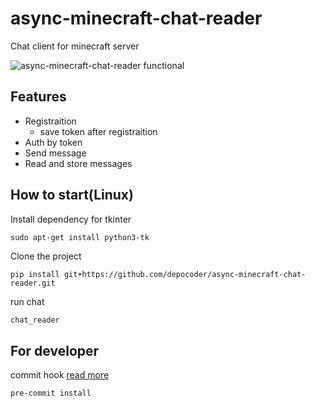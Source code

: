 # async-minecraft-chat-reader

Chat client for minecraft server

![async-minecraft-chat-reader functional](https://s7.gifyu.com/images/Peek-2022-03-10-11-01.gif)

## Features
- Registraition
  - save token after registraition
- Auth by token
- Send message
- Read and store messages


## How to start(Linux)

Install dependency for tkinter
```shell
sudo apt-get install python3-tk
```

Clone the project
```shell
pip install git+https://github.com/depocoder/async-minecraft-chat-reader.git
```

run chat
```bash
chat_reader
```

## For developer

commit hook [read more](https://pre-commit.com/)
```shell
pre-commit install
```
